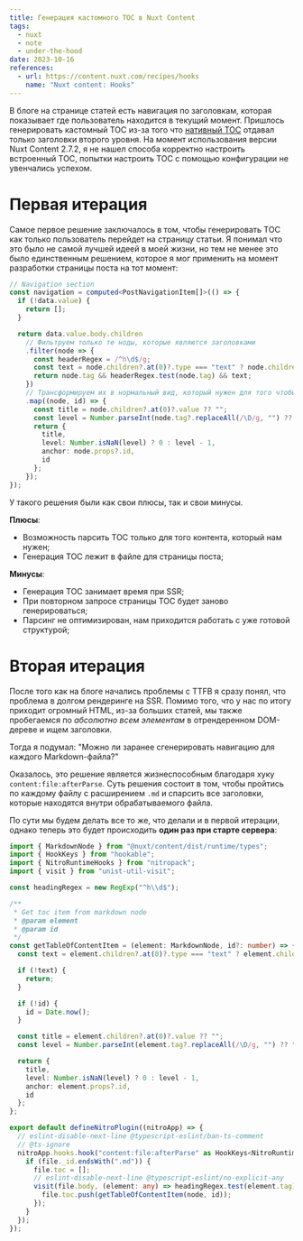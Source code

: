```yaml
---
title: Генерация кастомного TOC в Nuxt Content
tags:
  - nuxt
  - note
  - under-the-hood
date: 2023-10-16
references:
  - url: https://content.nuxt.com/recipes/hooks
    name: "Nuxt content: Hooks"
---
```






В блоге на странице статей есть навигация по заголовкам, которая показывает где пользователь находится в текущий момент.
Пришлось генерировать кастомный TOC из-за того что [нативный TOC](https://content.nuxt.com/get-started/configuration#markdown)
отдавал только заголовки второго уровня. На момент использования
версии Nuxt Content 2.7.2, я не нашел способа корректно настроить встроенный TOC,
попытки настроить TOC с помощью конфигурации не увенчались успехом.

# Первая итерация
Самое первое решение заключалось в том, чтобы генерировать TOC как только пользователь перейдет на страницу статьи.
Я понимал что это было не самой лучшей идеей в моей жизни, но тем не менее это было единственным решением, которое я мог применить
на момент разработки страницы поста на тот момент:

```typescript
// Navigation section
const navigation = computed<PostNavigationItem[]>(() => {
  if (!data.value) {
    return [];
  }

  return data.value.body.children
    // Фильтруем только те ноды, которые являются заголовками
    .filter(node => {
      const headerRegex = /^h\d$/g;
      const text = node.children?.at(0)?.type === "text" ? node.children?.at(0)?.value : "";
      return node.tag && headerRegex.test(node.tag) && text;
    })
    // Трансформируем их в нормальный вид, который нужен для того чтобы отобразить заголовки в навигации
    .map((node, id) => {
      const title = node.children?.at(0)?.value ?? "";
      const level = Number.parseInt(node.tag?.replaceAll(/\D/g, "") ?? "");
      return {
        title,
        level: Number.isNaN(level) ? 0 : level - 1,
        anchor: node.props?.id,
        id
      };
    });
});
```

У такого решения были как свои плюсы, так и свои минусы.

**Плюсы**:
- Возможность парсить TOC только для того контента, который нам нужен;
- Генерация TOC лежит в файле для страницы поста;

**Минусы**:
- Генерация TOC занимает время при SSR;
- При повторном запросе страницы TOC будет заново генерироваться;
- Парсинг не оптимизирован, нам приходится работать с уже готовой структурой;

# Вторая итерация
После того как на блоге начались проблемы с TTFB я сразу понял, что проблема в долгом рендеринге на SSR.
Помимо того, что у нас по итогу приходит огромный HTML, из-за больших статей, мы также пробегаемся по *абсолютно всем элементам*
в отрендеренном DOM-дереве и ищем заголовки.

Тогда я подумал: "Можно ли заранее сгенерировать навигацию для каждого Markdown-файла?"

Оказалось, это решение является жизнеспособным благодаря хуку `content:file:afterParse`. Суть решения состоит в том, чтобы
пройтись по каждому файлу с расширением `.md` и спарсить все заголовки, которые находятся внутри обрабатываемого файла.

По сути мы будем делать все то же, что делали и в первой итерации, однако теперь это будет происходить **один раз при старте сервера**:

```typescript [server/plugins/markdown-toc.ts]
import { MarkdownNode } from "@nuxt/content/dist/runtime/types";
import { HookKeys } from "hookable";
import { NitroRuntimeHooks } from "nitropack";
import { visit } from "unist-util-visit";

const headingRegex = new RegExp("^h\\d$");

/**
 * Get toc item from markdown node
 * @param element
 * @param id
 */
const getTableOfContentItem = (element: MarkdownNode, id?: number) => {
  const text = element.children?.at(0)?.type === "text" ? element.children?.at(0)?.value : "";

  if (!text) {
    return;
  }

  if (!id) {
    id = Date.now();
  }

  const title = element.children?.at(0)?.value ?? "";
  const level = Number.parseInt(element.tag?.replaceAll(/\D/g, "") ?? "");

  return {
    title,
    level: Number.isNaN(level) ? 0 : level - 1,
    anchor: element.props?.id,
    id
  };
};

export default defineNitroPlugin((nitroApp) => {
  // eslint-disable-next-line @typescript-eslint/ban-ts-comment
  // @ts-ignore
  nitroApp.hooks.hook("content:file:afterParse" as HookKeys<NitroRuntimeHooks>, (file) => {
    if (file._id.endsWith(".md")) {
      file.toc = [];
      // eslint-disable-next-line @typescript-eslint/no-explicit-any
      visit(file.body, (element: any) => headingRegex.test(element.tag), (node, id) => {
        file.toc.push(getTableOfContentItem(node, id));
      });
    }
  });
});
```
